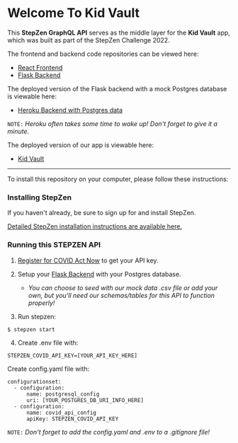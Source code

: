 # Welcome To Kid Vault

This **StepZen GraphQL API** serves as the middle layer for the **Kid Vault** app, which was built as part of the StepZen Challenge 2022.

The frontend and backend code repositories can be viewed here:
- [React Frontend](https://github.com/melawong/mom-api-frontend)
- [Flask Backend](https://github.com/anita-lee/mom_api2)

The deployed version of the Flask backend with a mock Postgres database is viewable here:
- [Heroku Backend with Postgres data](https://test-mom-api.herokuapp.com/)

`NOTE:` *Heroku often takes some time to wake up! Don't forget to give it a minute.*

The deployed version of our app is viewable here:
- [Kid Vault](https://kidvault.surge.sh/)

---
To install this repository on your computer, please follow these instructions:

### Installing StepZen

If you haven't already, be sure to sign up for and install StepZen.

[Detailed StepZen installation instructions are available here.](https://stepzen.com/docs/quick-start/install-and-setup)


### Running this STEPZEN API

1. [Register for COVID Act Now](https://apidocs.covidactnow.org/) to get your API key.

2. Setup your [Flask Backend](https://github.com/anita-lee/mom_api2) with your Postgres database.
    - *You can choose to seed with our mock data .csv file or add your own, but you'll need our schemas/tables for this API to function properly!*

3. Run stepzen:

```
$ stepzen start
```

4. Create .env file with:
```
STEPZEN_COVID_API_KEY=[YOUR_API_KEY_HERE]
```

Create config.yaml file with:
```
configurationset:
  - configuration:
      name: postgresql_config
      uri: [YOUR_POSTGRES_DB_URI_INFO_HERE]
  - configuration:
      name: covid_api_config
      apiKey: STEPZEN_COVID_API_KEY
```
`NOTE:` *Don't forget to add the config.yaml and .env to a .gitignore file!*

